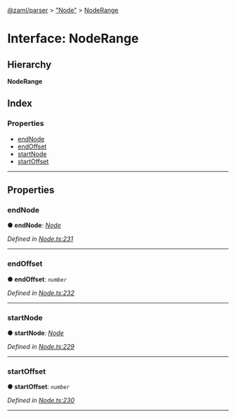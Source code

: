 [@zaml/parser](../README.md) > ["Node"](../modules/_node_.md) > [NodeRange](../interfaces/_node_.noderange.md)

# Interface: NodeRange

## Hierarchy

**NodeRange**

## Index

### Properties

* [endNode](_node_.noderange.md#endnode)
* [endOffset](_node_.noderange.md#endoffset)
* [startNode](_node_.noderange.md#startnode)
* [startOffset](_node_.noderange.md#startoffset)

---

## Properties

<a id="endnode"></a>

###  endNode

**● endNode**: *[Node](../classes/_node_.node.md)*

*Defined in [Node.ts:231](https://github.com/nexushubs/zaml-lang/blob/18f20d4/packages/zaml-parser/src/Node.ts#L231)*

___
<a id="endoffset"></a>

###  endOffset

**● endOffset**: *`number`*

*Defined in [Node.ts:232](https://github.com/nexushubs/zaml-lang/blob/18f20d4/packages/zaml-parser/src/Node.ts#L232)*

___
<a id="startnode"></a>

###  startNode

**● startNode**: *[Node](../classes/_node_.node.md)*

*Defined in [Node.ts:229](https://github.com/nexushubs/zaml-lang/blob/18f20d4/packages/zaml-parser/src/Node.ts#L229)*

___
<a id="startoffset"></a>

###  startOffset

**● startOffset**: *`number`*

*Defined in [Node.ts:230](https://github.com/nexushubs/zaml-lang/blob/18f20d4/packages/zaml-parser/src/Node.ts#L230)*

___

